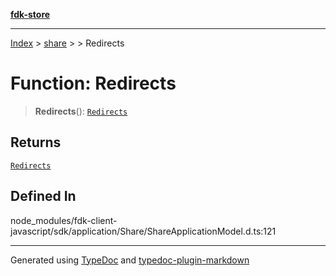[**fdk-store**](../../../README.md)
***

[Index](../../../API.md) > [share](../../README.md) > [<internal>](../README.md) > Redirects

# Function: Redirects

> **Redirects**(): [`Redirects`](../type-aliases/type-alias.Redirects.md)

## Returns

[`Redirects`](../type-aliases/type-alias.Redirects.md)

## Defined In

node\_modules/fdk-client-javascript/sdk/application/Share/ShareApplicationModel.d.ts:121

***
Generated using [TypeDoc](https://typedoc.org/) and [typedoc-plugin-markdown](https://www.npmjs.com/package/typedoc-plugin-markdown)
